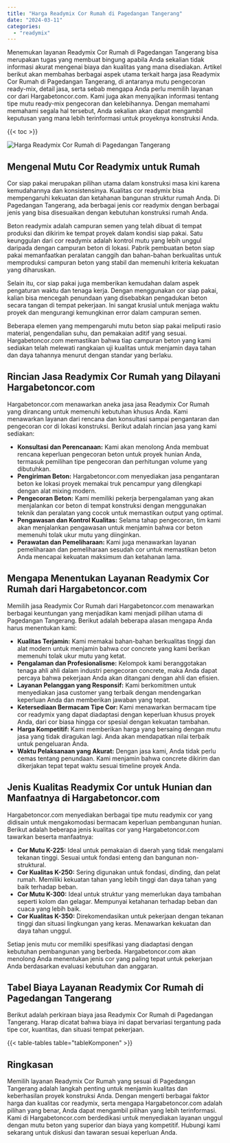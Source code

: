 ```yaml
---
title: "Harga Readymix Cor Rumah di Pagedangan Tangerang"
date: "2024-03-11"
categories: 
  - "readymix"
---
```



Menemukan layanan Readymix Cor Rumah di Pagedangan Tangerang bisa merupakan tugas yang membuat bingung apabila Anda sekalian tidak informasi akurat mengenai biaya dan kualitas yang mana disediakan. Artikel berikut akan membahas berbagai aspek utama terkait harga jasa Readymix Cor Rumah di Pagedangan Tangerang, di antaranya mutu pengecoran ready-mix, detail jasa, serta sebab mengapa Anda perlu memilih layanan cor dari Hargabetoncor.com. Kami juga akan menyajikan informasi tentang tipe mutu ready-mix pengecoran dan kelebihannya. Dengan memahami memahami segala hal tersebut, Anda sekalian akan dapat mengambil keputusan yang mana lebih terinformasi untuk proyeknya konstruksi Anda.

{{< toc >}}

![Harga Readymix Cor Rumah di Pagedangan Tangerang](https://hargareadymixid.github.io/hbc/readymix-hbc%20(40).png)

## Mengenal Mutu Cor Readymix untuk Rumah

Cor siap pakai merupakan pilihan utama dalam konstruksi masa kini karena kemudahannya dan konsistensinya. Kualitas cor readymix bisa mempengaruhi kekuatan dan ketahanan bangunan struktur rumah Anda. Di Pagedangan Tangerang, ada berbagai jenis cor readymix dengan berbagai jenis yang bisa disesuaikan dengan kebutuhan konstruksi rumah Anda.

Beton readymix adalah campuran semen yang telah dibuat di tempat produksi dan dikirim ke tempat proyek dalam kondisi siap pakai. Satu keunggulan dari cor readymix adalah kontrol mutu yang lebih unggul daripada dengan campuran beton di lokasi. Pabrik pembuatan beton siap pakai memanfaatkan peralatan canggih dan bahan-bahan berkualitas untuk memproduksi campuran beton yang stabil dan memenuhi kriteria kekuatan yang diharuskan.

Selain itu, cor siap pakai juga memberikan kemudahan dalam aspek pengaturan waktu dan tenaga kerja. Dengan menggunakan cor siap pakai, kalian bisa mencegah penundaan yang disebabkan pengadukan beton secara tangan di tempat pekerjaan. Ini sangat krusial untuk menjaga waktu proyek dan mengurangi kemungkinan error dalam campuran semen.

Beberapa elemen yang mempengaruhi mutu beton siap pakai meliputi rasio material, pengendalian suhu, dan pemakaian aditif yang sesuai. Hargabetoncor.com memastikan bahwa tiap campuran beton yang kami sediakan telah melewati rangkaian uji kualitas untuk menjamin daya tahan dan daya tahannya menurut dengan standar yang berlaku.

## Rincian Jasa Readymix Cor Rumah yang Dilayani Hargabetoncor.com

Hargabetoncor.com menawarkan aneka jasa jasa Readymix Cor Rumah yang dirancang untuk memenuhi kebutuhan khusus Anda. Kami menawarkan layanan dari rencana dan konsultasi sampai pengantaran dan pengecoran cor di lokasi konstruksi. Berikut adalah rincian jasa yang kami sediakan:

- **Konsultasi dan Perencanaan:** Kami akan menolong Anda membuat rencana keperluan pengecoran beton untuk proyek hunian Anda, termasuk pemilihan tipe pengecoran dan perhitungan volume yang dibutuhkan.
- **Pengiriman Beton:** Hargabetoncor.com menyediakan jasa pengantaran beton ke lokasi proyek memakai truk pencampur yang dilengkapi dengan alat mixing modern.
- **Pengecoran Beton:** Kami memiliki pekerja berpengalaman yang akan menjalankan cor beton di tempat konstruksi dengan menggunakan teknik dan peralatan yang cocok untuk memastikan output yang optimal.
- **Pengawasan dan Kontrol Kualitas:** Selama tahap pengecoran, tim kami akan menjalankan pengawasan untuk menjamin bahwa cor beton memenuhi tolak ukur mutu yang diinginkan.
- **Perawatan dan Pemeliharaan:** Kami juga menawarkan layanan pemeliharaan dan pemeliharaan sesudah cor untuk memastikan beton Anda mencapai kekuatan maksimum dan ketahanan lama.

## Mengapa Menentukan Layanan Readymix Cor Rumah dari Hargabetoncor.com

Memilih jasa Readymix Cor Rumah dari Hargabetoncor.com menawarkan berbagai keuntungan yang menjadikan kami menjadi pilihan utama di Pagedangan Tangerang. Berikut adalah beberapa alasan mengapa Anda harus menentukan kami:

- **Kualitas Terjamin:** Kami memakai bahan-bahan berkualitas tinggi dan alat modern untuk menjamin bahwa cor concrete yang kami berikan memenuhi tolak ukur mutu yang ketat.
- **Pengalaman dan Profesionalisme:** Kelompok kami beranggotakan tenaga ahli ahli dalam industri pengecoran concrete, maka Anda dapat percaya bahwa pekerjaan Anda akan ditangani dengan ahli dan efisien.
- **Layanan Pelanggan yang Responsif:** Kami berkomitmen untuk menyediakan jasa customer yang terbaik dengan mendengarkan keperluan Anda dan memberikan jawaban yang tepat.
- **Ketersediaan Bermacam Tipe Cor:** Kami menawarkan bermacam tipe cor readymix yang dapat diadaptasi dengan keperluan khusus proyek Anda, dari cor biasa hingga cor spesial dengan kekuatan tambahan.
- **Harga Kompetitif:** Kami memberikan harga yang bersaing dengan mutu jasa yang tidak diragukan lagi. Anda akan mendapatkan nilai terbaik untuk pengeluaran Anda.
- **Waktu Pelaksanaan yang Akurat:** Dengan jasa kami, Anda tidak perlu cemas tentang penundaan. Kami menjamin bahwa concrete dikirim dan dikerjakan tepat tepat waktu sesuai timeline proyek Anda.

## Jenis Kualitas Readymix Cor untuk Hunian dan Manfaatnya di Hargabetoncor.com

Hargabetoncor.com menyediakan berbagai tipe mutu readymix cor yang didisain untuk mengakomodasi bermacam keperluan pembangunan hunian. Berikut adalah beberapa jenis kualitas cor yang Hargabetoncor.com tawarkan beserta manfaatnya:

- **Cor Mutu K-225:** Ideal untuk pemakaian di daerah yang tidak mengalami tekanan tinggi. Sesuai untuk fondasi enteng dan bangunan non-struktural.
- **Cor Kualitas K-250:** Sering digunakan untuk fondasi, dinding, dan pelat rumah. Memiliki kekuatan tahan yang lebih tinggi dan daya tahan yang baik terhadap beban.
- **Cor Mutu K-300:** Ideal untuk struktur yang memerlukan daya tambahan seperti kolom dan gelagar. Mempunyai ketahanan terhadap beban dan cuaca yang lebih baik.
- **Cor Kualitas K-350:** Direkomendasikan untuk pekerjaan dengan tekanan tinggi dan situasi lingkungan yang keras. Menawarkan kekuatan dan daya tahan unggul.

Setiap jenis mutu cor memiliki spesifikasi yang diadaptasi dengan kebutuhan pembangunan yang berbeda. Hargabetoncor.com akan menolong Anda menentukan jenis cor yang paling tepat untuk pekerjaan Anda berdasarkan evaluasi kebutuhan dan anggaran.

## Tabel Biaya Layanan Readymix Cor Rumah di Pagedangan Tangerang

Berikut adalah perkiraan biaya jasa Readymix Cor Rumah di Pagedangan Tangerang. Harap dicatat bahwa biaya ini dapat bervariasi tergantung pada tipe cor, kuantitas, dan situasi tempat pekerjaan.

{{< table-tables table="tableKomponen" >}}

## Ringkasan

Memilih layanan Readymix Cor Rumah yang sesuai di Pagedangan Tangerang adalah langkah penting untuk menjamin kualitas dan keberhasilan proyek konstruksi Anda. Dengan mengerti berbagai faktor harga dan kualitas cor readymix, serta mengapa Hargabetoncor.com adalah pilihan yang benar, Anda dapat mengambil pilihan yang lebih terinformasi. Kami di Hargabetoncor.com berdedikasi untuk menyediakan layanan unggul dengan mutu beton yang superior dan biaya yang kompetitif. Hubungi kami sekarang untuk diskusi dan tawaran sesuai keperluan Anda.
